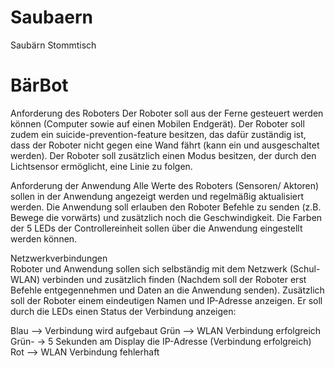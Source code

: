# Saubaern
Saubärn Stommtisch
<h1>BärBot</h1>

Anforderung des Roboters 
Der Roboter soll aus der Ferne gesteuert werden können (Computer sowie auf einen Mobilen Endgerät). 
Der Roboter soll zudem ein suicide-prevention-feature besitzen, das dafür zuständig ist, dass der Roboter nicht gegen eine Wand fährt (kann ein und ausgeschaltet werden). 
Der Roboter soll zusätzlich einen Modus besitzen, der durch den Lichtsensor ermöglicht, eine Linie zu folgen. 

Anforderung der Anwendung 
Alle Werte des Roboters (Sensoren/ Aktoren) sollen in der Anwendung angezeigt werden und regelmäßig aktualisiert werden. 
Die Anwendung soll erlauben den Roboter Befehle zu senden (z.B. Bewege die vorwärts) und zusätzlich noch die Geschwindigkeit. 
Die Farben der 5 LEDs der Controllereinheit sollen über die Anwendung eingestellt werden können. 

Netzwerkverbindungen  
Roboter und Anwendung sollen sich selbständig mit dem Netzwerk (Schul-WLAN) verbinden und zusätzlich finden (Nachdem soll der Roboter erst Befehle entgegennehmen und Daten an die Anwendung senden). 
Zusätzlich soll der Roboter einem eindeutigen Namen und IP-Adresse anzeigen. 
Er soll durch die LEDs einen Status der Verbindung anzeigen: 

Blau --> Verbindung wird aufgebaut 
Grün --> WLAN Verbindung erfolgreich 
Grün- -> 5 Sekunden am Display die IP-Adresse (Verbindung erfolgreich) 
Rot --> WLAN Verbindung fehlerhaft 

 
